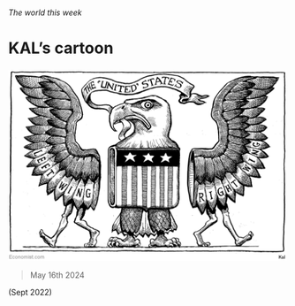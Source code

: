 ###### The world this week

# KAL’s cartoon 

#####  

![image](images/20240518_WWD000.png) 

> May 16th 2024 




 (Sept 2022)



